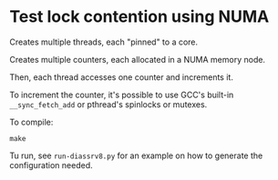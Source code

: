 Test lock contention using NUMA
===============================

Creates multiple threads, each "pinned" to a core.

Creates multiple counters, each allocated in a NUMA memory node.

Then, each thread accesses one counter and increments it.

To increment the counter, it's possible to use GCC's built-in `__sync_fetch_add` or pthread's spinlocks or mutexes.

To compile:
```
make
```

Tu run, see ``run-diassrv8.py`` for an example on how to generate the configuration needed.
